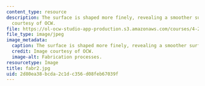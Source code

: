 ```yaml
---
content_type: resource
description: The surface is shaped more finely, revealing a smoother surface. Image
  courtesy of OCW.
file: https://ol-ocw-studio-app-production.s3.amazonaws.com/courses/4-296-furniture-making-spring-2005/2d80ea38bcda2c1dc356d08feb67039f_fabr2.jpg
file_type: image/jpeg
image_metadata:
  caption: The surface is shaped more finely, revealing a smoother surface.
  credit: Image courtesy of OCW.
  image-alt: Fabrication processes.
resourcetype: Image
title: fabr2.jpg
uid: 2d80ea38-bcda-2c1d-c356-d08feb67039f
---
```

